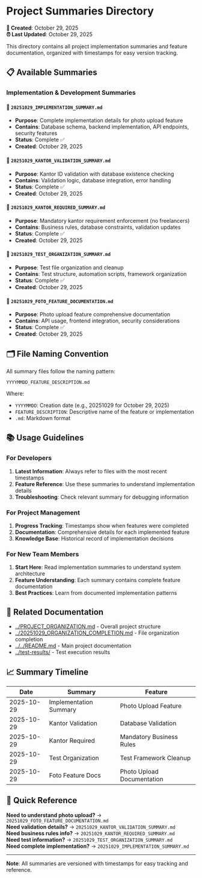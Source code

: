 # Project Summaries Directory

**📅 Created**: October 29, 2025  
**⏰ Last Updated**: October 29, 2025

This directory contains all project implementation summaries and feature documentation, organized with timestamps for easy version tracking.

## 📋 Available Summaries

### Implementation & Development Summaries

#### 📄 `20251029_IMPLEMENTATION_SUMMARY.md`
- **Purpose**: Complete implementation details for photo upload feature
- **Contains**: Database schema, backend implementation, API endpoints, security features
- **Status**: Complete ✅
- **Created**: October 29, 2025

#### 🏢 `20251029_KANTOR_VALIDATION_SUMMARY.md`
- **Purpose**: Kantor ID validation with database existence checking
- **Contains**: Validation logic, database integration, error handling
- **Status**: Complete ✅
- **Created**: October 29, 2025

#### 🚫 `20251029_KANTOR_REQUIRED_SUMMARY.md`
- **Purpose**: Mandatory kantor requirement enforcement (no freelancers)
- **Contains**: Business rules, database constraints, validation updates
- **Status**: Complete ✅
- **Created**: October 29, 2025

#### 🧪 `20251029_TEST_ORGANIZATION_SUMMARY.md`
- **Purpose**: Test file organization and cleanup
- **Contains**: Test structure, automation scripts, framework organization
- **Status**: Complete ✅
- **Created**: October 29, 2025

#### 📸 `20251029_FOTO_FEATURE_DOCUMENTATION.md`
- **Purpose**: Photo upload feature comprehensive documentation
- **Contains**: API usage, frontend integration, security considerations
- **Status**: Complete ✅
- **Created**: October 29, 2025

## 🗂️ File Naming Convention

All summary files follow the naming pattern:
```
YYYYMMDD_FEATURE_DESCRIPTION.md
```

Where:
- `YYYYMMDD`: Creation date (e.g., 20251029 for October 29, 2025)
- `FEATURE_DESCRIPTION`: Descriptive name of the feature or implementation
- `.md`: Markdown format

## 📚 Usage Guidelines

### For Developers
1. **Latest Information**: Always refer to files with the most recent timestamps
2. **Feature Reference**: Use these summaries to understand implementation details
3. **Troubleshooting**: Check relevant summary for debugging information

### For Project Management
1. **Progress Tracking**: Timestamps show when features were completed
2. **Documentation**: Comprehensive details for each implemented feature
3. **Knowledge Base**: Historical record of implementation decisions

### For New Team Members
1. **Start Here**: Read implementation summaries to understand system architecture
2. **Feature Understanding**: Each summary contains complete feature documentation
3. **Best Practices**: Learn from documented implementation patterns

## 🔗 Related Documentation

- [../PROJECT_ORGANIZATION.md](../PROJECT_ORGANIZATION.md) - Overall project structure
- [../20251029_ORGANIZATION_COMPLETION.md](../20251029_ORGANIZATION_COMPLETION.md) - File organization completion
- [../../README.md](../../README.md) - Main project documentation
- [../test-results/](../test-results/) - Test execution results

## 📈 Summary Timeline

| Date | Summary | Feature |
|------|---------|---------|
| 2025-10-29 | Implementation Summary | Photo Upload Feature |
| 2025-10-29 | Kantor Validation | Database Validation |
| 2025-10-29 | Kantor Required | Mandatory Business Rules |
| 2025-10-29 | Test Organization | Test Framework Cleanup |
| 2025-10-29 | Foto Feature Docs | Photo Upload Documentation |

## 🎯 Quick Reference

**Need to understand photo upload?** → `20251029_FOTO_FEATURE_DOCUMENTATION.md`  
**Need validation details?** → `20251029_KANTOR_VALIDATION_SUMMARY.md`  
**Need business rules info?** → `20251029_KANTOR_REQUIRED_SUMMARY.md`  
**Need test information?** → `20251029_TEST_ORGANIZATION_SUMMARY.md`  
**Need complete implementation?** → `20251029_IMPLEMENTATION_SUMMARY.md`  

---

**Note**: All summaries are versioned with timestamps for easy tracking and reference.